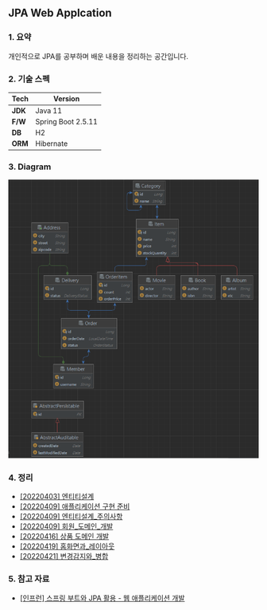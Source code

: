 ## JPA Web Applcation 

### 1. 요약

개인적으로 JPA를 공부하며 배운 내용을 정리하는 공간입니다.

### 2. 기술 스펙

| Tech    | Version           |
|---------|-------------------|
| **JDK** | Java 11           |
| **F/W** | Spring Boot 2.5.11 |
| **DB**  | H2                |
| **ORM** | Hibernate         |

### 3. Diagram

![diagram](./images/diagram.PNG)

### 4. 정리

- [[20220403] 엔티티설계](./document/20220403/엔티티설계/README.md)
- [[20220409] 애플리케이션 구현 준비](./document/20220409/애플리케이션_구현준비/README.md)
- [[20220409] 엔티티설계_주의사항](./document/20220409/엔티티설계_주의사항/README.md)
- [[20220409] 회원_도메인_개발](./document/20220409/회원_도메인_개발/README.md)
- [[20220416] 상품 도메인 개발](./document/20220416/상품_도메인_개발/README.md)
- [[20220419] 홈화면과_레이아웃](./document/20220419/홈화면과_레이아웃/README.md)
- [[20220421] 변경감지와_병합](./document/20220421/변경감지와_병합/README.md)

### 5. 참고 자료

- [[인프런] 스프링 부트와 JPA 활용 - 웹 애플리케이션 개발](https://www.inflearn.com/course/%EC%8A%A4%ED%94%84%EB%A7%81%EB%B6%80%ED%8A%B8-JPA-%ED%99%9C%EC%9A%A9-1/dashboard)

